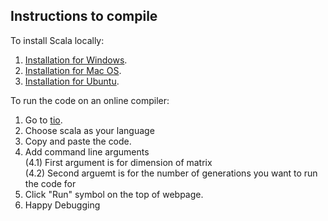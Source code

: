 ## Instructions to compile

To install Scala locally:
1. [Installation for Windows](https://www.geeksforgeeks.org/how-to-install-scala-in-windows/).
2. [Installation for Mac OS](https://medium.com/@djamaldg/how-to-install-scala-on-macos-5771d55339cb).
3. [Installation for Ubuntu](https://www.codersbistro.com/blog/installing-scala-ubuntu/).

To run the code on an online compiler:
1. Go to [tio](https://tio.run/#).
2. Choose scala as your language
3. Copy and paste the code.
4. Add command line arguments<br /> 
  (4.1) First argument is for dimension of matrix<br /> 
  (4.2) Second arguemt is for the number of generations you want to run the code for<br /> 
5. Click "Run" symbol on the top of webpage.
6. Happy Debugging
